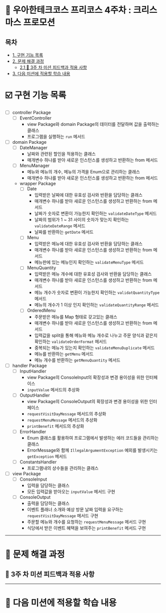 # 🎄 우아한테크코스 프리코스 4주차 : 크리스마스 프로모션

## 목차

- [1. 구현 기능 목록](#ballotboxwithcheck-구현-기능-목록)
- [2. 문제 해결 과정](#bookmark_tabs-문제-해결-과정)
   - [2.1 🧪 3주 차 미션 피드백과 적용 사항](#-3주-차-미션-피드백과-적용-사항)
- [3. 다음 미션에 적용할 학습 내용](#ledger-다음-미션에-적용할-학습-내용)

# :ballot_box_with_check: 구현 기능 목록

- [ ] controller Package
   - [ ] EventController
      - view Package와 domain Package의 데이터를 전달하며 값을 출력하는 클래스
      - 프로그램을 실행하는 `run` 메서드


- [ ] domain Package
   - [ ] DateManager
      - 날짜와 관련된 할인을 적용하는 클래스
      - 매개변수 하나를 받아 새로운 인스턴스를 생성하고 반환하는 from 메서드
   - [ ] MenuManager
      - 메뉴와 메뉴의 개수, 메뉴의 가격을 Enum으로 관리하는 클래스
      - 매개변수 하나를 받아 새로운 인스턴스를 생성하고 반환하는 from 메서드
   - wrapper Package
      - [ ] Date
         - 입력받은 날짜에 대한 유효성 검사와 반환을 담당하는 클래스
         - 매개변수 하나를 받아 새로운 인스턴스를 생성하고 반환하는 from 메서드
         - 날짜가 숫자로 변환이 가능한지 확인하는 `validateDateType` 메서드
         - 날짜의 범위가 1 ~ 31 사이의 숫자가 맞는지 확인하는 `validateDateRange` 메서드
         - 날짜를 반환하는 `getDate` 메서드
      - [ ] Menu
         - 입력받은 메뉴에 대한 유효성 검사와 반환을 담당하는 클래스
         - 매개변수 하나를 받아 새로운 인스턴스를 생성하고 반환하는 from 메서드
         - 메뉴판에 있는 메뉴인지 확인하는  `validateMenuType` 메서드
      - [ ] MenuQuantity
         - 입력받은 메뉴 개수에 대한 유효성 검사와 반환을 담당하는 클래스
         - 매개변수 하나를 받아 새로운 인스턴스를 생성하고 반환하는 from 메서드
         - 메뉴 개수가 숫자로 변환이 가능한지 확인하는 `validatQuantityType` 메서드
         - 메뉴의 개수가 1 이상 인지 확인하는 `validateQuantityRange` 메서드
      - [ ] OrderedMenu
         - 주문받은 메뉴를 Map 형태로 갖고있는 클래스
         - 매개변수 하나를 받아 새로운 인스턴스를 생성하고 반환하는 from 메서드
         - 입력값을 split을 통해 메뉴와 메뉴 개수로 나누고 주문 양식과 같은지 확인하는 `validateOrderFormat` 메서드
         - 중복되는 메뉴가 있는지 확인하는 `validateMenuDuplicate` 메서드
         - 메뉴를 반환하는 `getMenu` 메서드
         - 메뉴 개수를 반환하는 `getMenuQuantity` 메서드


- [ ] handler Package
   - [ ] InputHandler
      - view Package의 ConsoleInput의 확장성과 변경 용이성을 위한 인터페이스
      - `inputValue` 메서드의 추상화
   - [ ] OutputHandler
      - view Package의 ConsoleOutput의 확장성과 변경 용이성을 위한 인터페이스
      - `requestVisitDayMessage` 메서드의 추상화
      - `requestMenuMessage` 메서드의 추상화
      - `printBenefit` 메서드의 추상화
   - [ ] ErrorHandler
      - Enum 클래스를 활용하여 프로그램에서 발생하는 에러 코드들을 관리하는 클래스
      - ErrorMessage와 함께 `IllegalArgumentException` 예외를 발생시키는 `getException` 메서드
   - [ ] ConstantsHandler
      - 프로그램내의 상수들을 관리하는 클래스


- [ ] view Package
   - [ ] ConsoleInput
      - 입력을 담당하는 클래스
      - 모든 입력값을 받아오는 `inputValue` 메서드 구현
   - [ ] ConsoleOutput
      - 출력을 담당하는 클래스
      - 이벤트 플래너 소개와 예상 방문 날짜 입력을 요구하는 `requestVisitDayMessage` 메서드 구현
      - 주문할 메뉴와 개수를 요청하는 `requestMenuMessage` 메서드 구현
      - 식당에서 받은 이벤트 혜택을 보여주는 `printBenefit` 메서드 구현

---

# :bookmark_tabs: 문제 해결 과정

## 🧪 3주 차 미션 피드백과 적용 사항


---

# :ledger: 다음 미션에 적용할 학습 내용